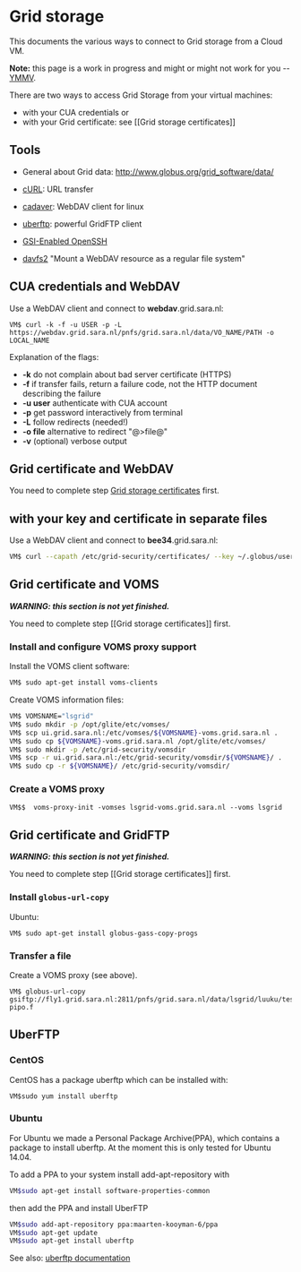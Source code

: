 # Grid storage

This documents the various ways to connect to Grid storage from a Cloud VM. 

**Note:** this page is a work in progress and might or might not work for you -- [YMMV](http://en.wiktionary.org/wiki/your_mileage_may_vary).

There are two ways to access Grid Storage from your virtual machines:
* with your CUA credentials or 
* with your Grid certificate: see [[Grid storage certificates]]

## Tools

* General about Grid data: http://www.globus.org/grid_software/data/

* [cURL](http://linuxcommand.org/man_pages/curl1.html): URL transfer
* [cadaver](http://www.webdav.org/cadaver): WebDAV client for linux
* [uberftp](https://github.com/JasonAlt/UberFTP): powerful GridFTP client
* [GSI-Enabled OpenSSH](http://grid.ncsa.illinois.edu/ssh/)
* [davfs2](http://savannah.nongnu.org/projects/davfs2) "Mount a WebDAV resource as a regular file system"

## CUA credentials and WebDAV

Use a WebDAV client and connect to **webdav**.grid.sara.nl:
```
VM$ curl -k -f -u USER -p -L https://webdav.grid.sara.nl/pnfs/grid.sara.nl/data/VO_NAME/PATH -o LOCAL_NAME
```
Explanation of the flags:

* **-k** do not complain about bad server certificate (HTTPS)
* **-f** if transfer fails, return a failure code, not the HTTP document describing the failure
* **-u user** authenticate with CUA account
* **-p** get password interactively from terminal
* **-L** follow redirects (needed!)
* **-o file** alternative to redirect "@>file@"
* **-v** (optional) verbose output

## Grid certificate and WebDAV

You need to complete step [Grid storage certificates](grid-storage-certificates) first.

## with your key and certificate in separate files

Use a WebDAV client and connect to **bee34**.grid.sara.nl:
``` bash
VM$ curl --capath /etc/grid-security/certificates/ --key ~/.globus/userkey.pem --cert ~/.globus/usercert.pem -L https://bee34.grid.sara.nl/pnfs/grid.sara.nl/data/VO_NAME/PATH -o LOCAL_NAME
```

## Grid certificate and VOMS

**_WARNING: this section is not yet finished._**

You need to complete step [[Grid storage certificates]] first.

### Install and configure VOMS proxy support

Install the VOMS client software:
```bash
VM$ sudo apt-get install voms-clients
```

Create VOMS information files:
```bash
VM$ VOMSNAME="lsgrid"
VM$ sudo mkdir -p /opt/glite/etc/vomses/
VM$ scp ui.grid.sara.nl:/etc/vomses/${VOMSNAME}-voms.grid.sara.nl .
VM$ sudo cp ${VOMSNAME}-voms.grid.sara.nl /opt/glite/etc/vomses/
VM$ sudo mkdir -p /etc/grid-security/vomsdir
VM$ scp -r ui.grid.sara.nl:/etc/grid-security/vomsdir/${VOMSNAME}/ .
VM$ sudo cp -r ${VOMSNAME}/ /etc/grid-security/vomsdir/
```

### Create a VOMS proxy

```
VM$$  voms-proxy-init -vomses lsgrid-voms.grid.sara.nl --voms lsgrid
```


## Grid certificate and GridFTP

**_WARNING: this section is not yet finished._**

You need to complete step [[Grid storage certificates]] first.

### Install `globus-url-copy`

Ubuntu:
```
VM$ sudo apt-get install globus-gass-copy-progs
```

### Transfer a file

Create a VOMS proxy (see above).

```
VM$ globus-url-copy gsiftp://fly1.grid.sara.nl:2811/pnfs/grid.sara.nl/data/lsgrid/luuku/testfile pipo.f
```

## UberFTP

### CentOS

CentOS has a package uberftp which can be installed with:
```
VM$sudo yum install uberftp
```

### Ubuntu

For Ubuntu we made a Personal Package Archive(PPA), which contains a package to install uberftp. At the moment this is only tested for Ubuntu 14.04.

To add a PPA to your system install add-apt-repository with
```sh
VM$sudo apt-get install software-properties-common
```
then add the PPA and install UberFTP

```sh
VM$sudo add-apt-repository ppa:maarten-kooyman-6/ppa
VM$sudo apt-get update
VM$sudo apt-get install uberftp 
```

See also: [uberftp documentation](https://github.com/JasonAlt/UberFTP/wiki/User-Guide)